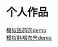 



# 个人作品
[模拟医药网demo](https://hollyph.github.io/myWorks/yiyaowang-master/yiyaowang-master/holly/index.html)<br />
[模拟韩都衣舍demo](https://hollyph.github.io/myWorks/handusite-master/handusite-master/project/src/index.html)<br />

